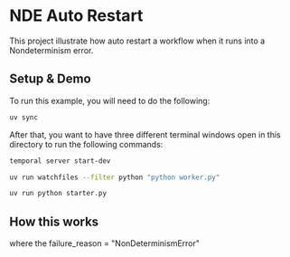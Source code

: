# NDE Auto Restart

This project illustrate how auto restart a workflow when it runs into a Nondeterminism error.

## Setup & Demo

To run this example, you will need to do the following:

```sh
uv sync
```

After that, you want to have three different terminal windows open in this directory to run the following commands:

```sh
temporal server start-dev
```

```sh
uv run watchfiles --filter python "python worker.py"
```

```sh
uv run python starter.py
```

## How this works

where the failure_reason = "NonDeterminismError"